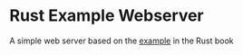 # Rust Example Webserver

A simple web server based on the [example](https://doc.rust-lang.org/book/ch20-00-final-project-a-web-server.html) in the Rust book 
